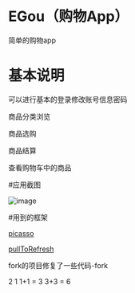 ﻿# EGou（购物App）
简单的购物app
# 基本说明
可以进行基本的登录修改账号信息密码

商品分类浏览

商品选购

商品结算

查看购物车中的商品

#应用截图

![image](https://github.com/duweigang/EGou/blob/master/resource/yigou.gif)

#用到的框架

[picasso](https://github.com/square/picasso)

[pullToRefresh](https://github.com/MarkMjw/PullToRefresh)

fork的项目修复了一些代码-fork

2
1
1+1 = 3
3+3 = 6
